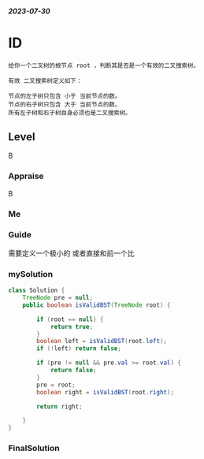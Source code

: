 ##### 2023-07-30
# ID
```
给你一个二叉树的根节点 root ，判断其是否是一个有效的二叉搜索树。

有效 二叉搜索树定义如下：

节点的左子树只包含 小于 当前节点的数。
节点的右子树只包含 大于 当前节点的数。
所有左子树和右子树自身必须也是二叉搜索树。
```
## Level
B
### Appraise
B
### Me



### Guide
需要定义一个极小的
或者直接和前一个比

### mySolution
```java
class Solution {
    TreeNode pre = null;
    public boolean isValidBST(TreeNode root) {

        if (root == null) {
            return true;
        }
        boolean left = isValidBST(root.left);
        if (!left) return false;

        if (pre != null && pre.val >= root.val) {
            return false;
        }
        pre = root;
        boolean right = isValidBST(root.right);

        return right;

    }
}
```
### FinalSolution
```java

```

